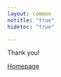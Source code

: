 ```yaml
---
layout: common
notitle: "true"
hidetoc: "true"

---
```


<div id="background">
    <div class="main1"></div><div class="small1"></div><div class="small2"></div><div class="small3"></div><div class="small4"></div>
</div>

<div id="install-thanks" class="center">
    <div class="thanks-content">
        <i class="fa fa-check" aria-hidden="true" style="display: none"></i>
        <p class="thank-you">Thank you!</p>
        <div id="common-form" style="display: none;">
            <p>Please check your email for further instructions.</p>
        </div>    
        <div id="maker-form" class="instructions" style="display: none;">
            <p>In order to proceed please visit the official product page on AWS marketplace:</p>
            <br/>
            <p class="center"><a target="_blank" href="https://aws.amazon.com/marketplace/pp/B07MLRVF3Q">ThingsBoard PE Maker</a></p>
            <br/>
            <p>For detailed installation instructions please visit:</p>
            <br/>
            <p class="center"><a href="/docs/user-guide/install/aws-marketplace-pe/">Installing ThingsBoard PE on AWS</a></p>
        </div>    
        <div id="prototype-form" class="instructions" style="display: none;">
            <p>In order to proceed please visit the official product page on AWS marketplace:</p>
            <br/>
            <p class="center"><a target="_blank" href="https://aws.amazon.com/marketplace/pp/B07MLS5VMB">ThingsBoard PE Prototype</a></p>
            <br/>
            <p>For detailed installation instructions please visit:</p>
            <br/>
            <p class="center"><a href="/docs/user-guide/install/aws-marketplace-pe/">Installing ThingsBoard PE on AWS</a></p>
        </div>    
        <div id="startup-form" class="instructions" style="display: none;">
            <p>In order to proceed please visit the official product page on AWS marketplace:</p>
            <br/>
            <p class="center"><a target="_blank" href="https://aws.amazon.com/marketplace/pp/B07MQ1G36K">ThingsBoard PE Startup</a></p>
            <br/>
            <p>For detailed installation instructions please visit:</p>
            <br/>
            <p class="center"><a href="/docs/user-guide/install/aws-marketplace-pe/">Installing ThingsBoard PE on AWS</a></p>
        </div>    
        <div id="business-form" class="instructions" style="display: none;">
            <p>In order to proceed please visit the official product page on AWS marketplace:</p>
            <br/>
            <p class="center"><a target="_blank" href="https://aws.amazon.com/marketplace/pp/B07MLRWV22">ThingsBoard PE Business</a></p>
            <br/>
            <p>For detailed installation instructions please visit:</p>
            <br/>
            <p class="center"><a href="/docs/user-guide/install/aws-marketplace-pe/">Installing ThingsBoard PE on AWS</a></p>
        </div>    
        <div id="enterprise-form" class="instructions" style="display: none;">
            <p>In order to proceed please visit the official product page on AWS marketplace:</p>
            <br/>
            <p class="center"><a target="_blank" href="https://aws.amazon.com/marketplace/pp/B07MBYZSFQ">ThingsBoard PE Enterprise</a></p>
            <br/>
            <p>For detailed installation instructions please visit:</p>
            <br/>
            <p class="center"><a href="/docs/user-guide/install/aws-marketplace-pe/">Installing ThingsBoard PE on AWS</a></p>
        </div>
        <a class="homepage" href="/">Homepage</a>
    </div>
</div>

<script type="text/javascript">
    jqueryDefer(function () {
       $( document ).ready(function() {
             $('#contact-us-thanks').addClass("opened");
             $('#background').addClass("opened");
       });
    });
</script>

<script type="text/javascript">

    var instanceTypeForms = {
        "common": "#common-form",
        "maker": "#maker-form",
        "prototype": "#prototype-form",
        "startup": "#startup-form",
        "business": "#business-form",
        "enterprise": "#enterprise-form"
    };

    jqueryDefer(function () {
        $( document ).ready(function() {
            $.urlParam = function (name) {
                var results = new RegExp('[\?&]' + name + '=([^&#]*)').exec(window.location.href);
                return results ? results[1] : null;
            };                 
            instanceType = $.urlParam('instance');
            if (!instanceType) {
                instanceType = "common";
            }             
            var formId = instanceTypeForms[instanceType];
            if (formId) {
                var instanceForm = $(formId);
                instanceForm.css('display', '');
            }
        });        
    });
</script>
